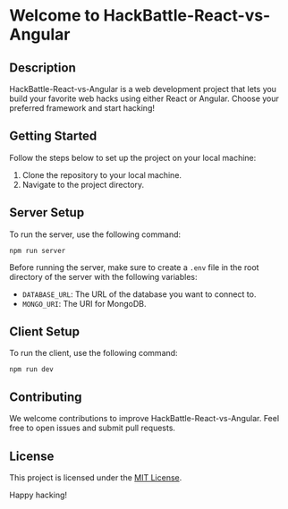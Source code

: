 # Welcome to HackBattle-React-vs-Angular

## Description

HackBattle-React-vs-Angular is a web development project that lets you build your favorite web hacks using either React or Angular. Choose your preferred framework and start hacking!

## Getting Started

Follow the steps below to set up the project on your local machine:

1. Clone the repository to your local machine.
2. Navigate to the project directory.

## Server Setup

To run the server, use the following command:

```
npm run server
```

Before running the server, make sure to create a `.env` file in the root directory of the server with the following variables:

- `DATABASE_URL`: The URL of the database you want to connect to.
- `MONGO_URI`: The URI for MongoDB.

## Client Setup

To run the client, use the following command:

```
npm run dev
```

## Contributing

We welcome contributions to improve HackBattle-React-vs-Angular. Feel free to open issues and submit pull requests.

## License

This project is licensed under the [MIT License](LICENSE).

Happy hacking!
